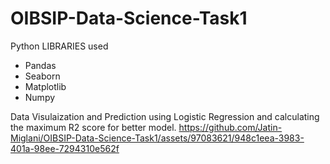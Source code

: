 # OIBSIP-Data-Science-Task1
Python LIBRARIES used
* Pandas
* Seaborn
* Matplotlib
* Numpy

Data Visulaization and Prediction using Logistic Regression and calculating the maximum R2 score for better model.
https://github.com/Jatin-Miglani/OIBSIP-Data-Science-Task1/assets/97083621/948c1eea-3983-401a-98ee-7294310e562f
